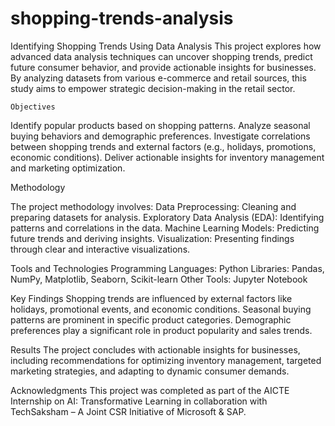 # shopping-trends-analysis
Identifying Shopping Trends Using Data Analysis 
    This project explores how advanced data analysis techniques can uncover shopping trends, predict future consumer behavior, and provide actionable insights for businesses. By analyzing datasets from various e-commerce and retail sources, this study aims to empower strategic decision-making in the retail sector.
 
    Objectives
    
Identify popular products based on shopping patterns.
Analyze seasonal buying behaviors and demographic preferences.
Investigate correlations between shopping trends and external factors (e.g., holidays, promotions, economic conditions).
Deliver actionable insights for inventory management and marketing optimization.

Methodology

The project methodology involves:
Data Preprocessing: Cleaning and preparing datasets for analysis.
Exploratory Data Analysis (EDA): Identifying patterns and correlations in the data.
Machine Learning Models: Predicting future trends and deriving insights.
Visualization: Presenting findings through clear and interactive visualizations.

Tools and Technologies
Programming Languages: Python
Libraries: Pandas, NumPy, Matplotlib, Seaborn, Scikit-learn
Other Tools: Jupyter Notebook

Key Findings
Shopping trends are influenced by external factors like holidays, promotional events, and economic conditions.
Seasonal buying patterns are prominent in specific product categories.
Demographic preferences play a significant role in product popularity and sales trends.

Results
The project concludes with actionable insights for businesses, including recommendations for optimizing inventory management, targeted marketing strategies, and adapting to dynamic consumer demands.


Acknowledgments
This project was completed as part of the AICTE Internship on AI: Transformative Learning in collaboration with TechSaksham – A Joint CSR Initiative of Microsoft & SAP.

